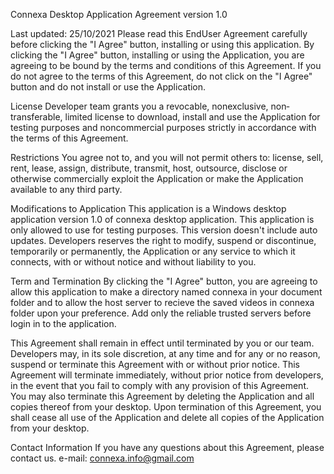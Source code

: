 Connexa Desktop Application Agreement 
version 1.0

Last updated: 25/10/2021
Please read this End­User Agreement carefully before clicking the "I Agree" button, installing or using this application. By clicking the "I Agree" button, installing or using the Application, you are agreeing to be bound by the terms and conditions of this Agreement. If you do not agree to the terms of this Agreement, do not click on the "I Agree" button and do not install or use the Application.

License
Developer team grants you a revocable, non­exclusive, non­transferable, limited license
to download, install and use the Application for testing purposes and non­commercial purposes strictly in accordance with the terms of this Agreement.

Restrictions
You agree not to, and you will not permit others to:
license, sell, rent, lease, assign, distribute, transmit, host, outsource, disclose or otherwise commercially exploit the Application or make the Application available to any third party. 


Modifications to Application
This application is a Windows desktop application version 1.0 of connexa desktop application. This application is only allowed to use for testing purposes. This version doesn't include auto updates. Developers reserves the right to modify, suspend or discontinue, temporarily or permanently, the Application or any service to which it connects, with or without notice and without liability to you. 

Term and Termination
By clicking the "I Agree" button, you are agreeing to allow this application to make a directory named connexa in your document folder and to allow the host server to recieve the saved videos in connexa folder upon your preference. Add only the reliable trusted servers before login in to the application.

This Agreement shall remain in effect until terminated by you or our team. Developers may, in its sole discretion, at any time and for any or no reason, suspend or terminate this Agreement with or without prior notice. This Agreement will terminate immediately, without prior notice from developers, in the event that you fail to comply with any provision of this Agreement. You may also terminate this Agreement by deleting the Application and all copies thereof from your desktop. Upon termination of this Agreement, you shall cease all use of the Application and delete all copies of the Application from your desktop.


Contact Information
If you have any questions about this Agreement, please contact us. e-mail: connexa.info@gmail.com